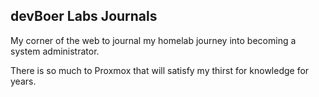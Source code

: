 ## devBoer Labs Journals

My corner of the web to journal my homelab journey into becoming a system administrator. 

There is so much to Proxmox that will satisfy my thirst for knowledge for years. 
